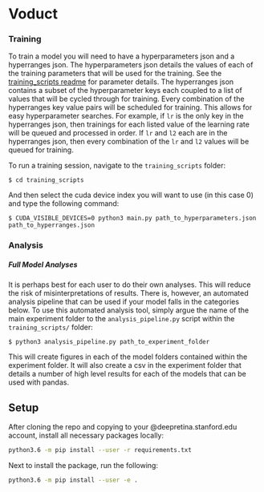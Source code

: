 # Voduct

### Training
To train a model you will need to have a hyperparameters json and a hyperranges json. The hyperparameters json details the values of each of the training parameters that will be used for the training. See the [training_scripts readme](training_scripts/readme.md) for parameter details. The hyperranges json contains a subset of the hyperparameter keys each coupled to a list of values that will be cycled through for training. Every combination of the hyperranges key value pairs will be scheduled for training. This allows for easy hyperparameter searches. For example, if `lr` is the only key in the hyperranges json, then trainings for each listed value of the learning rate will be queued and processed in order. If `lr` and `l2` each are in the hyperranges json, then every combination of the `lr` and `l2` values will be queued for training.

To run a training session, navigate to the `training_scripts` folder:

```
$ cd training_scripts
```

And then select the cuda device index you will want to use (in this case 0) and type the following command:

```
$ CUDA_VISIBLE_DEVICES=0 python3 main.py path_to_hyperparameters.json path_to_hyperranges.json
```

### Analysis
##### Full Model Analyses
It is perhaps best for each user to do their own analyses. This will reduce the risk of misinterpretations of results. There is, however, an automated analysis pipeline that can be used if your model falls in the categories below. To use this automated analysis tool, simply argue the name of the main experiment folder to the `analysis_pipeline.py` script within the `training_scripts/` folder:

```
$ python3 analysis_pipeline.py path_to_experiment_folder
```

This will create figures in each of the model folders contained within the experiment folder. It will also create a csv in the experiment folder that details a number of high level results for each of the models that can be used with pandas.

## Setup
After cloning the repo and copying to your @deepretina.stanford.edu account, install all necessary packages locally:
```sh
python3.6 -m pip install --user -r requirements.txt
```
Next to install the package, run the following:
```sh
python3.6 -m pip install --user -e .
```






